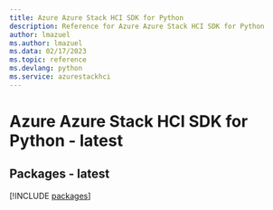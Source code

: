 ```yaml
---
title: Azure Azure Stack HCI SDK for Python
description: Reference for Azure Azure Stack HCI SDK for Python
author: lmazuel
ms.author: lmazuel
ms.data: 02/17/2023
ms.topic: reference
ms.devlang: python
ms.service: azurestackhci
---
```

# Azure Azure Stack HCI SDK for Python - latest
## Packages - latest
[!INCLUDE [packages](azure-stack-hci-index.md)]
